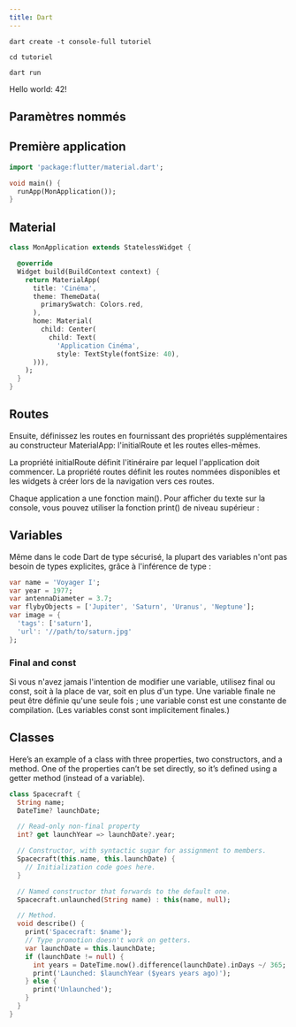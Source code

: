 ```yaml
---
title: Dart
---
```




```
dart create -t console-full tutoriel
```

```
cd tutoriel

dart run
```

Hello world: 42!


## Paramètres nommés


## Première application


```dart
import 'package:flutter/material.dart';
```

```dart
void main() {
  runApp(MonApplication());
}
```

## Material

```dart
class MonApplication extends StatelessWidget {

  @override
  Widget build(BuildContext context) {
    return MaterialApp(
      title: 'Cinéma',
      theme: ThemeData(
        primarySwatch: Colors.red,
      ),
      home: Material(
        child: Center(
          child: Text(
            'Application Cinéma',
            style: TextStyle(fontSize: 40),
      ))),
    );
  }
}
```


## Routes

Ensuite, définissez les routes en fournissant des propriétés supplémentaires au constructeur MaterialApp: l'initialRoute et les routes elles-mêmes.

La propriété initialRoute définit l'itinéraire par lequel l'application doit commencer. La propriété routes définit les routes nommées disponibles et les widgets à créer lors de la navigation vers ces routes.


Chaque application a une fonction main(). Pour afficher du texte sur la console, vous pouvez utiliser la fonction print() de niveau supérieur :

## Variables

Même dans le code Dart de type sécurisé, la plupart des variables n'ont pas besoin de types explicites, grâce à l'inférence de type :

```dart
var name = 'Voyager I';
var year = 1977;
var antennaDiameter = 3.7;
var flybyObjects = ['Jupiter', 'Saturn', 'Uranus', 'Neptune'];
var image = {
  'tags': ['saturn'],
  'url': '//path/to/saturn.jpg'
};
```

### Final and const

Si vous n'avez jamais l'intention de modifier une variable, utilisez final ou const, soit à la place de var, soit en plus d'un type. Une variable finale ne peut être définie qu'une seule fois ; une variable const est une constante de compilation. (Les variables const sont implicitement finales.)

## Classes

Here’s an example of a class with three properties, two constructors, and a method. One of the properties can’t be set directly, so it’s defined using a getter method (instead of a variable).

```dart
class Spacecraft {
  String name;
  DateTime? launchDate;

  // Read-only non-final property
  int? get launchYear => launchDate?.year;

  // Constructor, with syntactic sugar for assignment to members.
  Spacecraft(this.name, this.launchDate) {
    // Initialization code goes here.
  }

  // Named constructor that forwards to the default one.
  Spacecraft.unlaunched(String name) : this(name, null);

  // Method.
  void describe() {
    print('Spacecraft: $name');
    // Type promotion doesn't work on getters.
    var launchDate = this.launchDate;
    if (launchDate != null) {
      int years = DateTime.now().difference(launchDate).inDays ~/ 365;
      print('Launched: $launchYear ($years years ago)');
    } else {
      print('Unlaunched');
    }
  }
}
```
